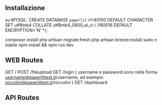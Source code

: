 ## Installazione


su MYSQL:
CREATE DATABASE `paperlit` /*!40100 DEFAULT CHARACTER SET utf8mb4 COLLATE utf8mb4_0900_ai_ci */ /*!80016 DEFAULT ENCRYPTION='N' */;



composer install
php artisan migrate:fresh
php artisan breeze:install
sudo n stable
npm install && npm run dev




## WEB Routes

GET     /
POST    /fileupload
GET     /login   ( username e password sono nella forma username@paperlittest.it/username, ad esempio niccolini@paperlittest.it/niccolini )
GET     /dashboard

## API Routes
